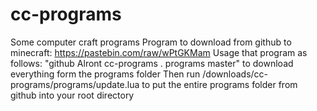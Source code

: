 # cc-programs
Some computer craft programs
Program to download from github to minecraft: https://pastebin.com/raw/wPtGKMam
Usage that program as follows: "github Alront cc-programs . programs master" to download everything form the programs folder
Then run /downloads/cc-programs/programs/update.lua to put the entire programs folder from github into your root directory 
